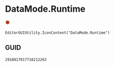 # DataMode.Runtime
![](/img/DataMode.Runtime.png)

``` CSharp
EditorGUIUtility.IconContent("DataMode.Runtime")
```
## GUID
```
2918817017716212263
```
